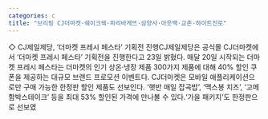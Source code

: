 ```yaml
---
categories: c
title: "브리핑 CJ더마켓·쉐이크쉑·파리바게뜨·삼양사·아웃백·교촌·하이트진로"
---
```

◇ CJ제일제당, ‘더마켓 프레시 페스타’ 기획전 진행CJ제일제당은 공식몰 CJ더마켓에서 ‘더마켓 프레시 페스타’ 기획전을 진행한다고 23일 밝혔다. 매달 20일 시작되는 더마켓 프레시 페스타는 더마켓의 인기 상온·냉장 제품 300가지 제품에 대해 40% 할인 쿠폰을 제공하는 대규모 브랜드 프로모션 이벤트다. CJ더마켓은 모바일 애플리케이션으로만 구매 가능한 한정판 할인 제품도 선보인다. ‘햇반 매일 잡곡밥’, ‘맥스봉 치즈’, ‘고메 함박스테이크’ 등을 최대 53% 할인된 가격에 만나볼 수 있다.‘가을 패키지’도 한정판으로 선보였